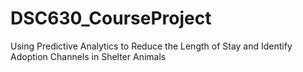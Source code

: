 # DSC630_CourseProject
Using Predictive Analytics to Reduce the Length of Stay and Identify Adoption Channels in Shelter Animals
